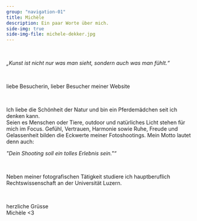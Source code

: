 ```yaml
---
group: "navigation-01"
title: Michèle 
description: Ein paar Worte über mich.
side-img: true
side-img-file: michele-dekker.jpg
---
```


<br>
<p>
<em>„Kunst ist nicht nur was man sieht, sondern auch was man fühlt.“</em>
</p>
<br>
<p>
liebe Besucherin, lieber Besucher meiner Website 
</p>
<br>
<p>
Ich liebe die Schönheit der Natur und bin ein Pferdemädchen seit ich denken kann. 
<br>Seien es Menschen oder Tiere, outdoor und natürliches Licht stehen für mich im Focus. Gefühl, Vertrauen, Harmonie sowie Ruhe, Freude und Gelassenheit bilden die Eckwerte meiner Fotoshootings. Mein Motto lautet denn auch:
</p>
<p>
<em>"Dein Shooting soll ein tolles Erlebnis sein."“</em>
</p>
<br>
<p>
Neben meiner fotografischen Tätigkeit studiere ich hauptberuflich Rechtswissenschaft an der Universität Luzern.
</p>
<br>
<p>
herzliche Grüsse
<br>Michèle &lt;3
</p>